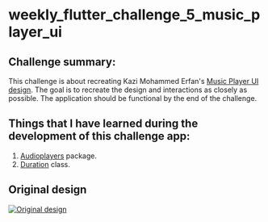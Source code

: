 # weekly_flutter_challenge_5_music_player_ui

## Challenge summary:
This challenge is about recreating Kazi Mohammed Erfan's [Music Player UI design](https://www.uplabs.com/posts/free-music-player-ui). The goal is to recreate the design and interactions as closely as possible. The application should be functional by the end of the challenge.



## Things that I have learned during the development of this challenge app:
1. [Audioplayers](https://pub.dev/packages/audioplayers) package.
2. [Duration](https://api.flutter.dev/flutter/dart-core/Duration-class.html) class.

## Original design
[![Original design](https://github.com/JKPK/weekly_flutter_challenge_5_music_player_ui/blob/master/original_design.gif?raw=true)](https://www.uplabs.com/posts/free-music-player-ui)